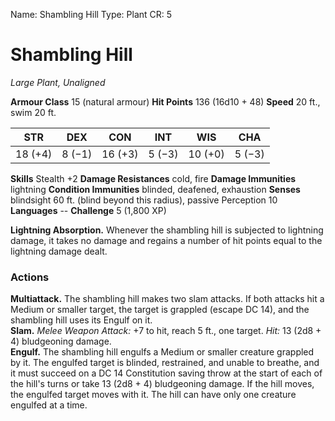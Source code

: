 Name: Shambling Hill
Type: Plant
CR: 5

# Shambling Hill
_Large Plant, Unaligned_

**Armour Class** 15 (natural armour)
**Hit Points** 136 (16d10 + 48)
**Speed** 20 ft., swim 20 ft.

| STR     | DEX     | CON     | INT     | WIS     | CHA     |
|---------|---------|---------|---------|---------|---------|
| 18 (+4) | 8 (−1)  | 16 (+3) | 5 (−3)  | 10 (+0) | 5 (−3)  |

**Skills** Stealth +2
**Damage Resistances** cold, fire
**Damage Immunities** lightning
**Condition Immunities** blinded, deafened, exhaustion
**Senses** blindsight 60 ft. (blind beyond this radius), passive Perception 10
**Languages** --
**Challenge** 5 (1,800 XP)

**Lightning Absorption.** Whenever the shambling hill is subjected to lightning damage, it takes no damage and regains a number of hit points equal to the lightning damage dealt.

### Actions 
**Multiattack.** The shambling hill makes two slam attacks. If both attacks hit a Medium or smaller target, the target is grappled (escape DC 14), and the shambling hill uses its Engulf on it.    
**Slam.** _Melee Weapon Attack:_ +7 to hit, reach 5 ft., one target. _Hit:_ 13 (2d8 + 4) bludgeoning damage.    
**Engulf.** The shambling hill engulfs a Medium or smaller creature grappled by it. The engulfed target is blinded, restrained, and unable to breathe, and it must succeed on a DC 14 Constitution saving throw at the start of each of the hill's turns or take 13 (2d8 + 4) bludgeoning damage. If the hill moves, the engulfed target moves with it. The hill can have only one creature engulfed at a time.